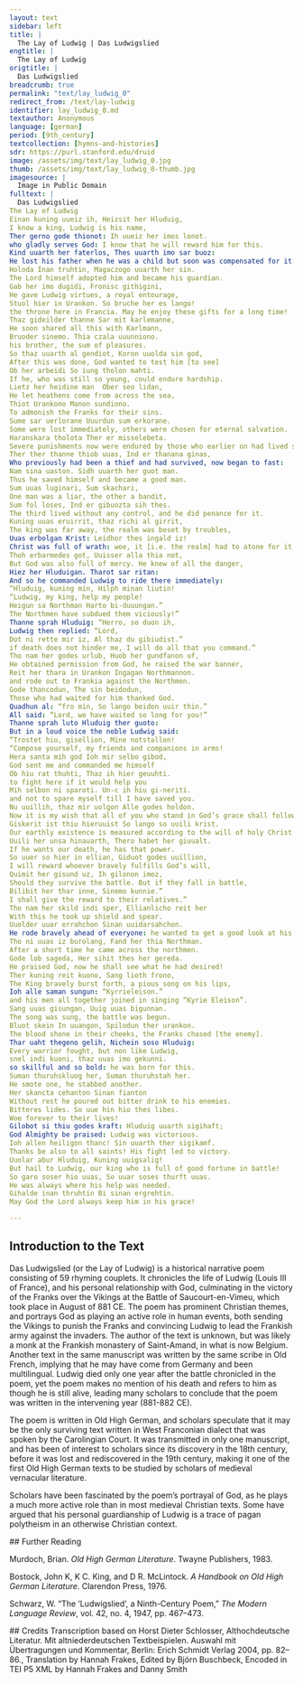 ```yaml
---
layout: text
sidebar: left
title: |
  The Lay of Ludwig | Das Ludwigslied
engtitle: |
  The Lay of Ludwig
origtitle: |
  Das Ludwigslied
breadcrumb: true
permalink: "text/lay_ludwig_0"
redirect_from: /text/lay-ludwig
identifier: lay_ludwig_0.md
textauthor: Anonymous
language: [german]
period: [9th_century]
textcollection: [hymns-and-histories]
sdr: https://purl.stanford.edu/druid 
image: /assets/img/text/lay_ludwig_0.jpg
thumb: /assets/img/text/lay_ludwig_0-thumb.jpg
imagesource: |
  Image in Public Domain
fulltext: |
  Das Ludwigslied
The Lay of Ludwig
Einan kuning uueiz ih, Heizsit her Hluduig,
I know a king, Ludwig is his name,
Ther gerno gode thionot: Ih uueiz her imos lonot.
who gladly serves God: I know that he will reward him for this.
Kind uuarth her faterlos, Thes uuarth imo sar buoz:
He lost his father when he was a child but soon was compensated for it:
Holoda Inan truhtin, Magaczogo uuarth her sin.
The Lord himself adopted him and became his guardian.
Gab her imo dugidi, Fronisc githigini,
He gave Ludwig virtues, a royal entourage,
Stuol hier in Urankon. So bruche her es lango!
the throne here in Francia. May he enjoy these gifts for a long time!
Thaz gideilder thanne Sar mit karlemanne,
He soon shared all this with Karlmann,
Bruoder sinemo. Thia czala uuunniono.
his brother, the sum of pleasures.
So thaz uuarth al gendiot, Koron uuolda sin god,
After this was done, God wanted to test him [to see]
Ob her arbeidi So iung tholon mahti.
If he, who was still so young, could endure hardship.
Lietz her heidine man  Ober seo lidan,
He let heathens come from across the sea,
Thiot Urankono Manon sundiono.
To admonish the Franks for their sins.
Sume sar uerlorane Uuurdun sum erkorane.
Some were lost immediately, others were chosen for eternal salvation.
Haranskara tholota Ther er misselebeta.
Severe punishments now were endured by those who earlier on had lived sinfully.
Ther ther thanne thiob uuas, Ind er thanana ginas,
Who previously had been a thief and had survived, now began to fast:
Nam sina uaston. Sidh uuarth her guot man.
Thus he saved himself and became a good man.
Sum uuas luginari, Sum skachari,
One man was a liar, the other a bandit,
Sum fol loses, Ind er gibuozta sih thes.
The third lived without any control, and he did penance for it.
Kuning uuas eruirrit, thaz richi al girrit,
The king was far away, the realm was beset by troubles,
Uuas erbolgan Krist: Leidhor thes ingald iz!
Christ was full of wrath: woe, it [i.e. the realm] had to atone for it!
Thoh erbarmedes got, Uuisser alla thia not,
But God was also full of mercy. He knew of all the danger,
Hiez her Hluduigan. Tharot sar ritan:
And so he commanded Ludwig to ride there immediately:
“Hluduig, kuning min, Hilph minan liutin!
“Ludwig, my king, help my people!
Heigun sa Northman Harto bi-duuungan.”
The Northmen have subdued them viciously!”
Thanne sprah Hluduig: “Herro, so duon ih,
Ludwig then replied: “Lord,
Dot ni rette mir iz, Al thaz du gibiudist.”
if death does not hinder me, I will do all that you command.”
Tho nam her godes urlub, Huob her gundfanon uf,
He obtained permission from God, he raised the war banner,
Reit her thara in Urankon Ingagan Northmannon.
and rode out to Frankia against the Northmen.
Gode thancodun, The sin beidodun,
Those who had waited for him thanked God.
Quadhun al: “fro min, So lango beidon uuir thin.”
All said: “Lord, we have waited so long for you!”
Thanne sprah luto Hluduig ther guoto:
But in a loud voice the noble Ludwig said:
“Trostet hiu, gisellion, Mine notstallon!
“Compose yourself, my friends and companions in arms!
Hera santa mih god Ioh mir selbo gibod,
God sent me and commanded me himself
Ob hiu rat thuhti, Thaz ih hier geuuhti.
to fight here if it would help you
Mih selbon ni sparoti. Un-c ih hiu gi-neriti.
and not to spare myself till I have saved you.
Nu uuillih, thaz mir uolgon Alle godes holdon.
Now it is my wish that all of you who stand in God’s grace shall follow me.
Giskerit ist thiu hieruuist So lango so uuili krist.
Our earthly existence is measured according to the will of holy Christ.
Uuili her unsa hinauarth, Thero habet her giuualt.
If he wants our death, he has that power.
So uuer so hier in ellian, Giduot godes uuillion,
I will reward whoever bravely fulfills God’s will,
Quimit her gisund uz, Ih gilonon imoz,
Should they survive the battle. But if they fall in battle,
Bilibit her thar inne, Sinemo kunnie.”
I shall give the reward to their relatives.”
Tho nam her skild indi sper, Ellianlicho reit her
With this he took up shield and spear.
Uuolder uuar errahchon Sinan uuidarsahchon.
He rode bravely ahead of everyone: he wanted to get a good look at his enemies.
Tho ni uuas iz burolang, Fand her thia Northman.
After a short time he came across the northmen.
Gode lob sageda, Her sihit thes her gereda.
He praised God, now he shall see what he had desired!
Ther kuning reit kuono, Sang lioth frono,
The King bravely burst forth, a pious song on his lips,
Ioh alle saman sungun: “Kyrrieleison.”
and his men all together joined in singing “Kyrie Eleison”.
Sang uuas gisungan, Uuig uuas bigunnan.
The song was sung, the battle was begun.
Bluot skein In uuangon, Spilodun ther urankon.
The blood shone in their cheeks, the Franks chased [the enemy].
Thar uaht thegeno gelih, Nichein soso Hluduig:
Every warrior fought, but non like Ludwig,
snel indi kuoni, thaz uuas imo gekunni.
so skillful and so bold: he was born for this.
Suman thuruhskluog her, Suman thuruhstah her.
He smote one, he stabbed another.
Her skancta cehanton Sinan fianton
Without rest he poured out bitter drink to his enemies.
Bitteres lides. So uue hin hio thes libes.
Woe forever to their lives!
Gilobot si thiu godes kraft: Hluduig uuarth sigihaft;
God Almighty be praised: Ludwig was victorious.
Ioh allen heiligon thanc! Sin uuarth ther sigikamf.
Thanks be also to all saints! His fight led to victory.
Uuolar abur Hluduig, Kuning uuigsalig!
But hail to Ludwig, our king who is full of good fortune in battle!
So garo soser hio uuas, So uuar soses thurft uuas.
He was always where his help was needed.
Gihalde inan thruhtin Bi sinan ergrehtin.
May God the Lord always keep him in his grace!

--- 
```

## Introduction to the Text 
<p>Das Ludwigslied (or the Lay of Ludwig) is a historical narrative poem consisting of 59 rhyming couplets. It chronicles the life of Ludwig (Louis III of France), and his personal relationship with God, culminating in the victory of the Franks over the Vikings at the Battle of Saucourt-en-Vimeu, which took place in August of 881 CE. The poem has prominent Christian themes, and portrays God as playing an active role in human events, both sending the Vikings to punish the Franks and convincing Ludwig to lead the Frankish army against the invaders. The author of the text is unknown, but was likely a monk at the Frankish monastery of Saint-Amand, in what is now Belgium. Another text in the same manuscript was written by the same scribe in Old French, implying that he may have come from Germany and been multilingual. Ludwig died only one year after the battle chronicled in the poem, yet the poem makes no mention of his death and refers to him as though he is still alive, leading many scholars to conclude that the poem was written in the intervening year (881-882 CE).</p> <p>The poem is written in Old High German, and scholars speculate that it may be the only surviving text written in West Franconian dialect that was spoken by the Carolingian Court. It was transmitted in only one manuscript, and has been of interest to scholars since its discovery in the 18th century, before it was lost and rediscovered in the 19th century, making it one of the first Old High German texts to be studied by scholars of medieval vernacular literature.</p> <p>Scholars have been fascinated by the poem’s portrayal of God, as he plays a much more active role than in most medieval Christian texts. Some have argued that his personal guardianship of Ludwig is a trace of pagan polytheism in an otherwise Christian context.</p>
## Further Reading 
<p>Murdoch, Brian. <em>Old High German Literature</em>. Twayne Publishers, 1983.</p> <p>Bostock, John K, K C. King, and D R. McLintock. <em>A Handbook on Old High German Literature</em>. Clarendon Press, 1976.</p> <p>Schwarz, W. “The ‘Ludwigslied’, a Ninth-Century Poem,” <em>The Modern Language Review</em>, vol. 42, no. 4, 1947, pp. 467–473.</p>
## Credits
Transcription based on Horst Dieter Schlosser, Althochdeutsche Literatur. Mit altniederdeutschen Textbeispielen. Auswahl mit Übertragungen und Kommentar, Berlin: Erich Schmidt Verlag 2004, pp. 82–86., Translation by Hannah Frakes, Edited by Björn Buschbeck, Encoded in TEI P5 XML by Hannah Frakes and Danny Smith

